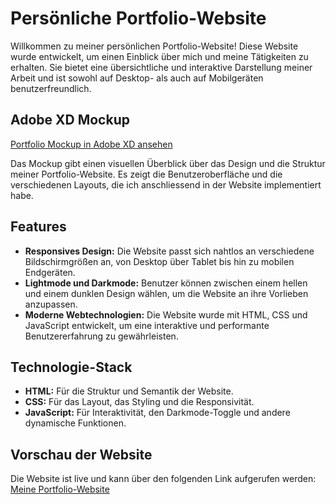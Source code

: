 # Persönliche Portfolio-Website

Willkommen zu meiner persönlichen Portfolio-Website! Diese Website wurde entwickelt, um einen Einblick über mich und meine Tätigkeiten zu erhalten. Sie bietet eine übersichtliche und interaktive Darstellung meiner Arbeit und ist sowohl auf Desktop- als auch auf Mobilgeräten benutzerfreundlich.

## Adobe XD Mockup

[Portfolio Mockup in Adobe XD ansehen](https://xd.adobe.com/view/0f7cad86-79e6-4474-a3c2-d3f79a548f47-5a2f/?fullscreen)

Das Mockup gibt einen visuellen Überblick über das Design und die Struktur meiner Portfolio-Website. Es zeigt die Benutzeroberfläche und die verschiedenen Layouts, die ich anschliessend in der Website implementiert habe.

## Features

- **Responsives Design:** Die Website passt sich nahtlos an verschiedene Bildschirmgrößen an, von Desktop über Tablet bis hin zu mobilen Endgeräten.
- **Lightmode und Darkmode:** Benutzer können zwischen einem hellen und einem dunklen Design wählen, um die Website an ihre Vorlieben anzupassen.
- **Moderne Webtechnologien:** Die Website wurde mit HTML, CSS und JavaScript entwickelt, um eine interaktive und performante Benutzererfahrung zu gewährleisten.

## Technologie-Stack

- **HTML:** Für die Struktur und Semantik der Website.
- **CSS:** Für das Layout, das Styling und die Responsivität.
- **JavaScript:** Für Interaktivität, den Darkmode-Toggle und andere dynamische Funktionen.

## Vorschau der Website

Die Website ist live und kann über den folgenden Link aufgerufen werden: [Meine Portfolio-Website](https://michaelepper.ch) 

